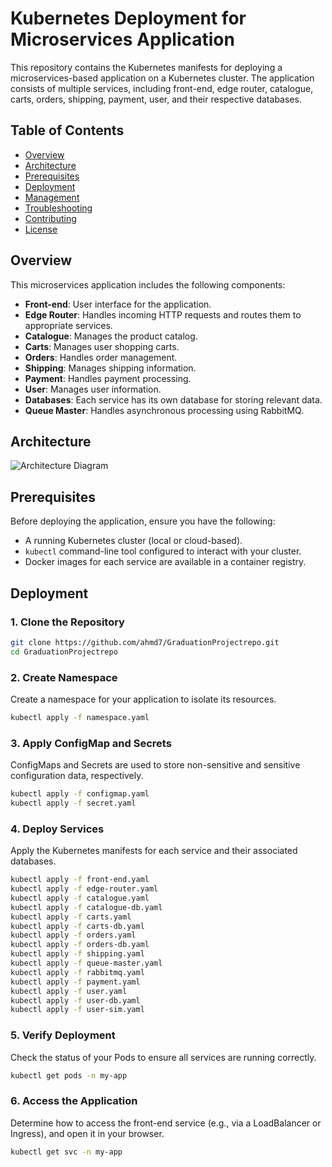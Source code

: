 # Kubernetes Deployment for Microservices Application

This repository contains the Kubernetes manifests for deploying a microservices-based application on a Kubernetes cluster. The application consists of multiple services, including front-end, edge router, catalogue, carts, orders, shipping, payment, user, and their respective databases.

## Table of Contents

- [Overview](#overview)
- [Architecture](#architecture)
- [Prerequisites](#prerequisites)
- [Deployment](#deployment)
- [Management](#management)
- [Troubleshooting](#troubleshooting)
- [Contributing](#contributing)
- [License](#license)

## Overview

This microservices application includes the following components:

- **Front-end**: User interface for the application.
- **Edge Router**: Handles incoming HTTP requests and routes them to appropriate services.
- **Catalogue**: Manages the product catalog.
- **Carts**: Manages user shopping carts.
- **Orders**: Handles order management.
- **Shipping**: Manages shipping information.
- **Payment**: Handles payment processing.
- **User**: Manages user information.
- **Databases**: Each service has its own database for storing relevant data.
- **Queue Master**: Handles asynchronous processing using RabbitMQ.

## Architecture

![Architecture Diagram](architecture.png) <!-- Include an architecture diagram if available -->

## Prerequisites

Before deploying the application, ensure you have the following:

- A running Kubernetes cluster (local or cloud-based).
- `kubectl` command-line tool configured to interact with your cluster.
- Docker images for each service are available in a container registry.

## Deployment

### 1. Clone the Repository

```bash
git clone https://github.com/ahmd7/GraduationProjectrepo.git
cd GraduationProjectrepo
```

### 2. Create Namespace

Create a namespace for your application to isolate its resources.


```bash
kubectl apply -f namespace.yaml
```
### 3. Apply ConfigMap and Secrets
ConfigMaps and Secrets are used to store non-sensitive and sensitive configuration data, respectively.

```bash
kubectl apply -f configmap.yaml
kubectl apply -f secret.yaml
```
### 4. Deploy Services
Apply the Kubernetes manifests for each service and their associated databases.

```bash
kubectl apply -f front-end.yaml
kubectl apply -f edge-router.yaml
kubectl apply -f catalogue.yaml
kubectl apply -f catalogue-db.yaml
kubectl apply -f carts.yaml
kubectl apply -f carts-db.yaml
kubectl apply -f orders.yaml
kubectl apply -f orders-db.yaml
kubectl apply -f shipping.yaml
kubectl apply -f queue-master.yaml
kubectl apply -f rabbitmq.yaml
kubectl apply -f payment.yaml
kubectl apply -f user.yaml
kubectl apply -f user-db.yaml
kubectl apply -f user-sim.yaml
```
### 5. Verify Deployment
Check the status of your Pods to ensure all services are running correctly.

```bash
kubectl get pods -n my-app
```
### 6. Access the Application
Determine how to access the front-end service (e.g., via a LoadBalancer or Ingress), and open it in your browser.

```bash
kubectl get svc -n my-app
```
